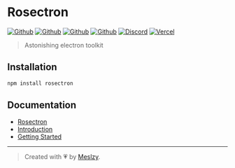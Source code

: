 # Rosectron

[![Github](https://img.shields.io/npm/v/rosectron?color=fff&logo=npm&logoColor=fff)](https://www.npmjs.com/package/rosectron)
[![Github](https://img.shields.io/npm/dt/rosectron?color=fff&logo=npm&logoColor=fff)](https://www.npmjs.com/package/rosectron)
[![Github](https://img.shields.io/github/stars/rosestack/rosectron?color=fff&logo=github)](https://github.com/rosestack/rosectron)
[![Github](https://img.shields.io/github/sponsors/meslzy?color=fff&logo=github&logoColor=fff)](https://github.com/sponsors/meslzy)
[![Discord](https://img.shields.io/discord/1112343367704129558?color=fff&label=online&logo=discord&logoColor=fff)](https://discord.gg/kQw9CG9A7a)
[![Vercel](https://img.shields.io/badge/Powered%20by-Vercel-fff?logo=vercel)](https://vercel.com?utm_source=rosestack&utm_campaign=oss)

> Astonishing electron toolkit

## Installation

```bash
npm install rosectron
```

## Documentation

- [Rosectron](http://rosestack.meslzy.com/rosectron)
- [Introduction](http://rosestack.meslzy.com/rosectron/introduction)
- [Getting Started](http://rosestack.meslzy.com/rosectron/quick-start)

---

> Created with 💗 by [Meslzy](https://meslzy.com).